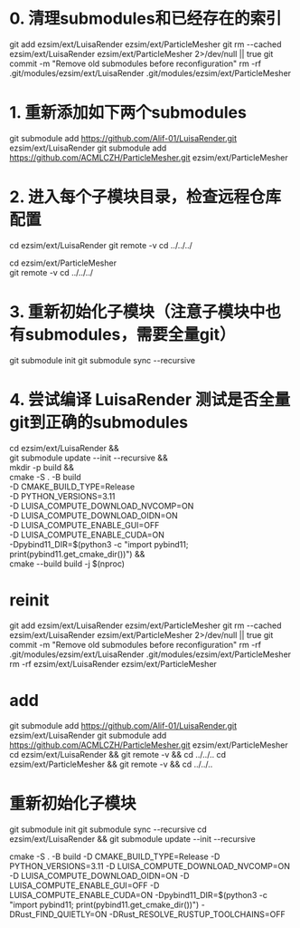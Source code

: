 # 0. 清理submodules和已经存在的索引
git add ezsim/ext/LuisaRender ezsim/ext/ParticleMesher
git rm --cached ezsim/ext/LuisaRender ezsim/ext/ParticleMesher 2>/dev/null || true
git commit -m "Remove old submodules before reconfiguration"
rm -rf .git/modules/ezsim/ext/LuisaRender .git/modules/ezsim/ext/ParticleMesher
# 1. 重新添加如下两个submodules
git submodule add https://github.com/Alif-01/LuisaRender.git ezsim/ext/LuisaRender
git submodule add https://github.com/ACMLCZH/ParticleMesher.git ezsim/ext/ParticleMesher

# 2. 进入每个子模块目录，检查远程仓库配置
cd ezsim/ext/LuisaRender
git remote -v
cd ../../../

cd ezsim/ext/ParticleMesher  
git remote -v
cd ../../../

# 3. 重新初始化子模块（注意子模块中也有submodules，需要全量git）
git submodule init
git submodule sync --recursive

# 4. 尝试编译 LuisaRender 测试是否全量git到正确的submodules
cd ezsim/ext/LuisaRender && \
git submodule update --init --recursive && \
mkdir -p build && \
cmake -S . -B build \
    -D CMAKE_BUILD_TYPE=Release \
    -D PYTHON_VERSIONS=3.11 \
    -D LUISA_COMPUTE_DOWNLOAD_NVCOMP=ON \
    -D LUISA_COMPUTE_DOWNLOAD_OIDN=ON \
    -D LUISA_COMPUTE_ENABLE_GUI=OFF \
    -D LUISA_COMPUTE_ENABLE_CUDA=ON \
    -Dpybind11_DIR=$(python3 -c "import pybind11; print(pybind11.get_cmake_dir())") && \
cmake --build build -j $(nproc)


# reinit
git add ezsim/ext/LuisaRender ezsim/ext/ParticleMesher
git rm --cached ezsim/ext/LuisaRender ezsim/ext/ParticleMesher 2>/dev/null || true
git commit -m "Remove old submodules before reconfiguration"
rm -rf .git/modules/ezsim/ext/LuisaRender .git/modules/ezsim/ext/ParticleMesher
rm -rf ezsim/ext/LuisaRender ezsim/ext/ParticleMesher
# add
git submodule add https://github.com/Alif-01/LuisaRender.git ezsim/ext/LuisaRender
git submodule add https://github.com/ACMLCZH/ParticleMesher.git ezsim/ext/ParticleMesher
cd ezsim/ext/LuisaRender && git remote -v && cd ../../..
cd ezsim/ext/ParticleMesher && git remote -v && cd ../../..
# 重新初始化子模块
git submodule init
git submodule sync --recursive
cd ezsim/ext/LuisaRender && git submodule update --init --recursive

cmake -S . -B build -D CMAKE_BUILD_TYPE=Release -D PYTHON_VERSIONS=3.11 -D LUISA_COMPUTE_DOWNLOAD_NVCOMP=ON -D LUISA_COMPUTE_DOWNLOAD_OIDN=ON -D LUISA_COMPUTE_ENABLE_GUI=OFF -D LUISA_COMPUTE_ENABLE_CUDA=ON -Dpybind11_DIR=$(python3 -c "import pybind11; print(pybind11.get_cmake_dir())") -DRust_FIND_QUIETLY=ON -DRust_RESOLVE_RUSTUP_TOOLCHAINS=OFF
